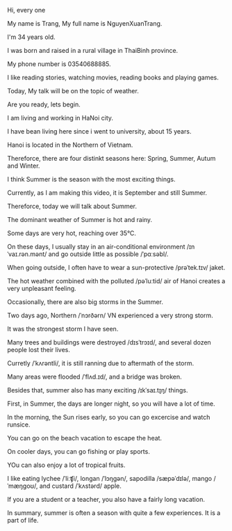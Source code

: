 Hi, every one

My name is Trang, My full name is NguyenXuanTrang.

I'm 34 years old.

I was born and raised in a rural village in ThaiBinh province.

My phone number is 03540688885.

I like reading stories, watching movies, reading books and playing games.

Today, My talk will be on the topic of weather.

Are you ready, lets begin.

I am living and working in HaNoi city.

I have bean living here since i went to university, about 15 years.

Hanoi is located in the Northern of Vietnam.

Thereforce, there are four distinkt seasons here: Spring, Summer, Autum and Winter.

I think Summer is the season with the most exciting things.

Currently, as I am making this video, it is September and still Summer.

Thereforce, today we will talk about Summer.

The dominant weather of Summer is hot and rainy.

Some days are very hot, reaching over 35°C.

On these days, I usually stay in an air-conditional environment /ɪnˈvaɪ.rən.mənt/ and go outside little as possible /ˈpɑːsəbl/.

When going outside, I often have to wear a sun-protective /prəˈtek.tɪv/ jaket.

The hot weather combined with the polluted /pəˈluːtid/ air of Hanoi creates a very unpleasant feeling.

Occasionally, there are also big storms in the Summer.

Two days ago, Northern /ˈnɔrðərn/ VN experienced a very strong storm.

It was the strongest storm I have seen.

Many trees and buildings were destroyed /dɪsˈtrɔɪd/, and several dozen people lost their lives.

Curretly /ˈkʌrəntli/, it is still ranning due to aftermath of the storm.

Many areas were flooded /ˈflʌd.ɪd/, and a bridge was broken.

Besides that, summer also has many exciting /ɪkˈsaɪ.t̬ɪŋ/ things.

First, in Summer, the days are longer night, so you will have a lot of time.

In the morning, the Sun rises early, so you can go excercise and watch runsice.

You can go on the beach vacation to escape the heat.

On cooler days, you can go fishing or play sports.

YOu can also enjoy a lot of tropical fruits.

I like eating lychee /ˈliːʧi/, longan /ˈlɔŋɡən/, sapodilla /sæpəˈdɪlə/, mango /ˈmæŋɡoʊ/, and custard /ˈkʌstərd/ apple.

If you are a student or a teacher, you also have a fairly long vacation.

In summary, summer is often a season with quite a few experiences. It is a part of life.

